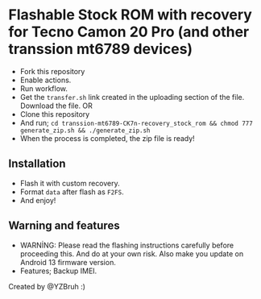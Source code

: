 # Flashable Stock ROM with recovery for Tecno Camon 20 Pro (and other transsion mt6789 devices) 
- Fork this repository
- Enable actions.
- Run workflow.
- Get the `transfer.sh` link created in the uploading section of the file. Download the file.
 OR
- Clone this repository
- And run;
`cd transsion-mt6789-CK7n-recovery_stock_rom && chmod 777 generate_zip.sh && ./generate_zip.sh`
- When the process is completed, the zip file is ready!

## Installation
- Flash it with custom recovery.
- Format `data` after flash as `F2FS`.
- And enjoy!

## Warning and features
- WARNİNG: Please read the flashing instructions carefully before proceeding this. And do at your own risk. Also make you update on Android 13 firmware version.
- Features;
  Backup IMEI.

Created by @YZBruh :)
